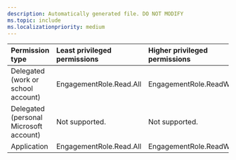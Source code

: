 ```yaml
---
description: Automatically generated file. DO NOT MODIFY
ms.topic: include
ms.localizationpriority: medium
---
```


|Permission type|Least privileged permissions|Higher privileged permissions|
|:---|:---|:---|
|Delegated (work or school account)|EngagementRole.Read.All|EngagementRole.ReadWrite.All|
|Delegated (personal Microsoft account)|Not supported.|Not supported.|
|Application|EngagementRole.Read.All|EngagementRole.ReadWrite.All|


